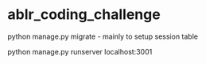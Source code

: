 # ablr_coding_challenge

python manage.py migrate - mainly to setup session table

python manage.py runserver localhost:3001